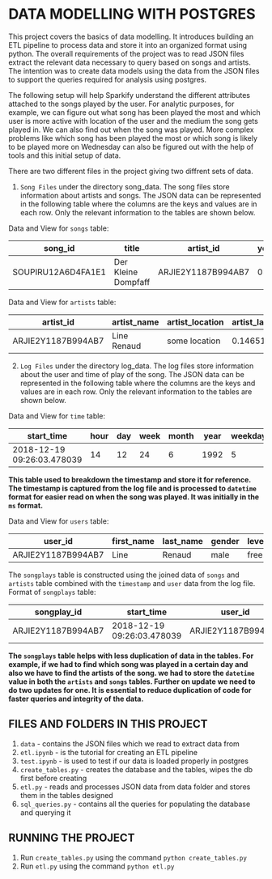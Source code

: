 # DATA MODELLING WITH POSTGRES

This project covers the basics of data modelling. It introduces building an ETL pipeline to process data and store it into an organized format using python. The overall requirements of the project was to read JSON files extract the relevant data necessary to query based on songs and artists. The intention was to create data models using the data from the JSON files to support the queries required for analysis using postgres.

The following setup will help Sparkify understand the different attributes attached to the songs played by the user. For analytic purposes, for example, we can figure out what song has been played the most and which user is more active with location of the user and the medium the song gets played in. We can also find out when the song was played. More complex problems like which song has been played the most or which song is likely to be played more on Wednesday can also be figured out with the help of tools and this initial setup of data.

There are two different files in the project giving two diffrent sets of data.
1. `Song Files` under the directory song_data. The song files store information about artists and songs. The JSON data can be represented in the following table where the columns are the keys and values are in each row. Only the relevant information to the tables are shown below.

Data and View for `songs` table:

| song_id | title | artist_id | year | duration |
| ------- | ----- | --------- | ---- | -------- |
| SOUPIRU12A6D4FA1E1 | Der Kleine Dompfaff | ARJIE2Y1187B994AB7 | 0 | 152.92036 |

Data and View for `artists` table:

| artist_id | artist_name | artist_location | artist_latitude | artist_longitude |
| --------- | ----------- | --------------- | --------------- | ---------------- |
| ARJIE2Y1187B994AB7 | Line Renaud | some location | 0.14651 | 15.36 |

2. `Log Files` under the directory log_data. The log files store information about the user and time of play of the song. The JSON data can be represented in the following table where the columns are the keys and values are in each row. Only the relevant information to the tables are shown below.

Data and View for `time` table:

| start_time | hour | day | week | month | year | weekday |
| ---------- | ---- | --- | ---- | ----- | ---- | ------- |
| 2018-12-19 09:26:03.478039 | 14 | 12 | 24 | 6 | 1992 | 5 |

**This table used to breakdown the timestamp and store it for reference. The timestamp is captured from the log file and is processed to `datetime` format for easier read on when the song was played. It was initially in the `ms` format.** 

Data and View for `users` table:

| user_id | first_name | last_name | gender | level |
| ------- | ---------- | --------- | ------ | ----- |
| ARJIE2Y1187B994AB7 | Line | Renaud | male | free |

The `songplays` table is constructed using the joined data of `songs` and `artists` table combined with the `timestamp` and `user` data from the log file.
Format of `songplays` table:

| songplay_id | start_time | user_id |  level | song_id | artist_id | session_id | location | user_agent |
| ----------- | ---------- | ------- | ------ | ------- | --------- | ---------- | -------- | ---------- |
| ARJIE2Y1187B994AB7 | 2018-12-19 09:26:03.478039 | ARJIE2Y1187B994AB7 | free | ARJIE2Y1187B994AB7 | ARJIE2Y1187B994AB7 | 457 | some location | Mozilla.... 

**The `songplays` table helps with less duplication of data in the tables. For example, if we had to find which song was played in a certain day and also we have to find the artists of the song. we had to store the `datetime` value in both the `artists` and `songs` tables. Further on update we need to do two updates for one. It is essential to reduce duplication of code for faster queries and integrity of the data.**

## FILES AND FOLDERS IN THIS PROJECT
1. `data` - contains the JSON files which we read to extract data from
2. `etl.ipynb` - is the tutorial for creating an ETL pipeline
3. `test.ipynb` - is used to test if our data is loaded properly in postgres
4. `create_tables.py` - creates the database and the tables, wipes the db first before creating  
5. `etl.py` - reads and processes JSON data from data folder and stores them in the tables designed  
6. `sql_queries.py` - contains all the queries for populating the database and querying it

## RUNNING THE PROJECT
1. Run `create_tables.py` using the command `python create_tables.py`
2. Run `etl.py` using the command `python etl.py`